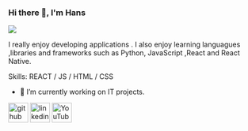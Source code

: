 ### Hi there 👋, I'm Hans
![](https://beagledigital.com.au/wp-content/uploads/2019/12/react-JS-image.jpg)

I really enjoy developing applications . I also enjoy learning languagues ,libraries and frameworks such as Python, JavaScript ,React and React Native.

Skills: REACT / JS / HTML / CSS

- 🔭 I’m currently working on IT projects. 


[<img src='https://cdn.jsdelivr.net/npm/simple-icons@3.0.1/icons/github.svg' alt='github' height='40'>](https://github.com/HansFarro)  [<img src='https://cdn.jsdelivr.net/npm/simple-icons@3.0.1/icons/linkedin.svg' alt='linkedin' height='40'>](https://www.linkedin.com/in/hans-farro-castillo-959a52122/)  [<img src='https://cdn.jsdelivr.net/npm/simple-icons@3.0.1/icons/youtube.svg' alt='YouTube' height='40'>](https://www.youtube.com/channel/UCftIUMPYr8YVCmJb3UweoIQ)  
